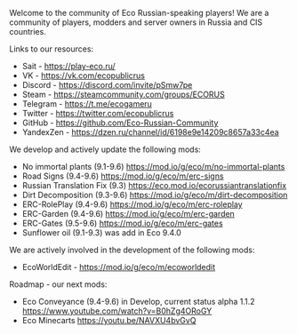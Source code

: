 Welcome to the community of Eco Russian-speaking players!
We are a community of players, modders and server owners in Russia and CIS countries.

Links to our resources:
- Sait - https://play-eco.ru/
- VK - https://vk.com/ecopublicrus
- Discord - https://discord.com/invite/pSmw7pe
- Steam - https://steamcommunity.com/groups/ECORUS
- Telegram - https://t.me/ecogameru
- Twitter - https://twitter.com/ecopublicrus
- GitHub - https://github.com/Eco-Russian-Community
- YandexZen - https://dzen.ru/channel/id/6198e9e14209c8657a33c4ea

We develop and actively update the following mods:
- No immortal plants (9.1-9.6) https://mod.io/g/eco/m/no-immortal-plants
- Road Signs (9.4-9.6) https://mod.io/g/eco/m/erc-signs
- Russian Translation Fix (9.3) https://eco.mod.io/ecorussiantranslationfix
- Dirt Decomposition (9.3-9.6) https://mod.io/g/eco/m/dirt-decomposition
- ERC-RolePlay (9.4-9.6) https://mod.io/g/eco/m/erc-roleplay
- ERC-Garden (9.4-9.6) https://mod.io/g/eco/m/erc-garden
- ERC-Gates (9.5-9.6) https://mod.io/g/eco/m/erc-gates
- Sunflower oil (9.1-9.3) was add in Eco 9.4.0

We are actively involved in the development of the following mods:
- EcoWorldEdit - https://mod.io/g/eco/m/ecoworldedit

Roadmap - our next mods:
- Eco Conveyance (9.4-9.6) in Develop, current status alpha 1.1.2 https://www.youtube.com/watch?v=B0hZg4ORoGY
- Eco Minecarts https://youtu.be/NAVXU4bvGvQ 
